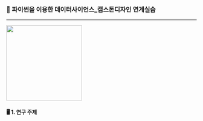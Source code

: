 ### 🐞 파이썬을 이용한 데이터사이언스_캡스톤디자인 연계실습
------
<img src="주요.png" width="200" height="200"/>

#### 🖥️ 1. 연구 주제
